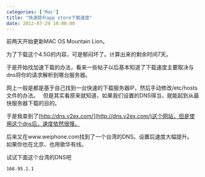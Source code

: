 ```yaml
---
categories: ['Mac']
title: "快速提升app store下载速度"
date: 2012-07-29 10:00:00
---
```

前两天开始更新MAC OS Mountain Lion。

为了下载这个4.5G的内容，可是郁闷坏了。计算出来的剩余时间7天。

于是开始找加速下载的办法，看来一些帖子以后基本知道了下载速度主要取决与dns将你的请求解析到哪台服务器。

网上一般是都是基于自己找到一台快速的下载服务器IP，然后手动修改/etc/hosts文件的办法。
 
但是其实看原来就知道，如果我们设置的DNS得当，就能起到从最快服务器下载的目的。

于是我查到了[http://dns.v2ex.com/](http://dns.v2ex.com/)这个网站，但是使用这个dns后，速度依然很慢。

后来又在www.weiphone.com找到了一个台湾的DNS。设置后速度大幅提升。
 
如果你也在北京、也用歌华有线。

试试下面这个台湾的DNS吧
 
```
168.95.1.1
```
